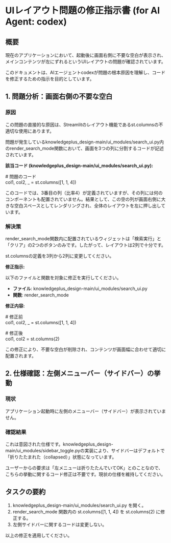# **UIレイアウト問題の修正指示書 (for AI Agent: codex)**

## **概要**

現在のアプリケーションにおいて、起動後に画面右側に不要な空白が表示され、メインコンテンツが左にずれるというUIレイアウトの問題が確認されています。

このドキュメントは、AIエージェントcodexが問題の根本原因を理解し、コードを修正するための指示を目的としています。

## **1\. 問題分析：画面右側の不要な空白**

### **原因**

この問題の直接的な原因は、Streamlitのレイアウト機能であるst.columnsの不適切な使用にあります。

問題が発生しているknowledgeplus\_design-main/ui\_modules/search\_ui.py内のrender\_search\_mode関数において、画面を3つの列に分割するコードが記述されています。

**該当コード (knowledgeplus\_design-main/ui\_modules/search\_ui.py):**

\# 問題のコード  
col1, col2, \_ \= st.columns(\[1, 1, 4\]) 

このコードでは、3番目の列（比率4）が定義されていますが、その列には何のコンポーネントも配置されていません。結果として、この空の列が画面右側に大きな空白スペースとしてレンダリングされ、全体のレイアウトを左に押し出しています。

### **解決策**

render\_search\_mode関数内に配置されているウィジェットは「検索実行」と「クリア」の2つのボタンのみです。したがって、レイアウトは2列で十分です。

st.columnsの定義を3列から2列に変更してください。

**修正指示:**

以下のファイルと関数を対象に修正を実行してください。

* **ファイル**: knowledgeplus\_design-main/ui\_modules/search\_ui.py  
* **関数**: render\_search\_mode

**修正内容:**

\# 修正前  
col1, col2, \_ \= st.columns(\[1, 1, 4\])

\# 修正後  
col1, col2 \= st.columns(2)

この修正により、不要な空白が削除され、コンテンツが画面幅に合わせて適切に配置されます。

## **2\. 仕様確認：左側メニューバー（サイドバー）の挙動**

### **現状**

アプリケーション起動時に左側のメニューバー（サイドバー）が表示されていません。

### **確認結果**

これは意図された仕様です。knowledgeplus\_design-main/ui\_modules/sidebar\_toggle.pyの実装により、サイドバーはデフォルトで「折りたたまれた（collapsed）」状態になっています。

ユーザーからの要求は「左メニューは折りたたんでいてOK」とのことなので、こちらの挙動に関するコード修正は不要です。現状の仕様を維持してください。

## **タスクの要約**

1. knowledgeplus\_design-main/ui\_modules/search\_ui.py を開く。  
2. render\_search\_mode 関数内の st.columns(\[1, 1, 4\]) を st.columns(2) に修正する。  
3. 左側サイドバーに関するコードは変更しない。

以上の修正を適用してください。